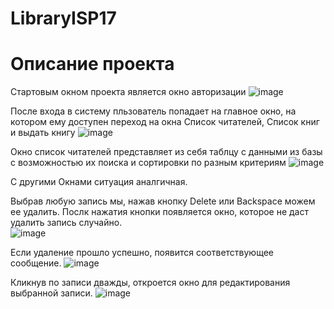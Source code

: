 # LibraryISP17
<p align="center"><h1>Описание проекта</h1></p>

Стартовым окном проекта является окно авторизации
![image](https://user-images.githubusercontent.com/56836526/154622011-9ee8278d-9b74-4aa6-bcd5-e258e0129ec1.png)


После входа в систему пльзователь попадает на главное окно, на котором ему доступен переход на окна Список читателей, Список книг и выдать книгу
![image](https://user-images.githubusercontent.com/56836526/154622155-92801548-e439-4a80-a5dd-8f48a3b5e16a.png)


Окно список читателей представляет из себя таблцу с данными из базы с возможностью их поиска и сортировки по разным критериям
![image](https://user-images.githubusercontent.com/56836526/154622277-71eb1dea-006d-4090-bd45-17846a6c7111.png)


С другими Окнами ситуация аналгичная. 

Выбрав любую запись мы, нажав кнопку Delete или Backspace можем ее удалить. Послк нажатия кнопки появляется окно, которое не даст удалить запись случайно.<br>
![image](https://user-images.githubusercontent.com/56836526/154622546-4f2bccea-16b4-435d-b6ee-a76feddbb6c7.png)


Если удаление прошло успешно, появится соответствующее сообщение.
![image](https://user-images.githubusercontent.com/56836526/154622784-7e34f618-67fe-48ff-a11f-0e99b8a73d27.png) 

Кликнув по записи дважды, откроется окно для редактирования выбранной записи. 
![image](https://user-images.githubusercontent.com/56836526/154622874-e367c1f4-a952-4505-a1c2-4fd8f592e02e.png)


